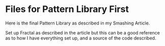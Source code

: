 # Files for Pattern Library First

Here is the final Pattern Library as described in my Smashing Article. 

Set up Fractal as described in the article but this can be a good reference as to how I have everything set up, and a source of the code described.